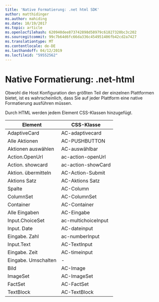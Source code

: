 ```yaml
---
title: 'Native Formatierung: .net html SDK'
author: matthidinger
ms.author: mahiding
ms.date: 10/19/2017
ms.topic: article
ms.openlocfilehash: 620940dee873742898d58979c61827320bc3c202
ms.sourcegitcommit: 99c7b64d6fc66da336c454951406fb42cd2a7427
ms.translationtype: MT
ms.contentlocale: de-DE
ms.lasthandoff: 04/12/2019
ms.locfileid: "59552562"
---
```

# <a name="native-styling---net-html"></a>Native Formatierung: .net-html

Obwohl die Host Konfiguration den größten Teil der einzelnen Plattformen bietet, ist es wahrscheinlich, dass Sie auf jeder Plattform eine native Formatierung ausführen müssen. 

Durch HTML werden jedem Element CSS-Klassen hinzugefügt.

| Element | CSS-Klasse |
|---|---|
| AdaptiveCard | AC-adaptivecard |
| Alle Aktionen | AC-PUSHBUTTON | 
| Aktionen auswählen | AC-auswählbar |
| Action.OpenUrl  | ac-action-openUrl |
| Action. showcard | ac-action-showCard |
| Aktion. übermitteln  | AC-Action-Submit  |
| Aktions Satz | AC-Aktions Satz |
| Spalte | AC-Column |
| ColumnSet | AC-ColumnSet |
| Container | AC-Container |
| Alle Eingaben | AC-Eingabe |
| Input.ChoiceSet | ac-multichoiceInput  |
| Input. Date | AC-dateinput |
| Eingabe. Zahl | ac-numberInput |
| Input.Text | AC-TextInput |
| Eingabe. Zeit | AC-timeinput |
| Eingabe. Umschalten| - |
| Bild  | AC-Image |
| ImageSet  | AC-ImageSet |
| FactSet | AC-FactSet |
| TextBlock  | AC-TextBlock |